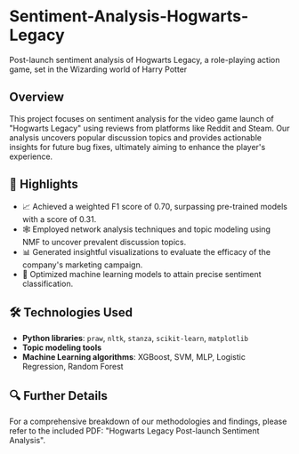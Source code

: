# Sentiment-Analysis-Hogwarts-Legacy
 Post-launch sentiment analysis of Hogwarts Legacy, a role-playing action game, set in the Wizarding world of Harry Potter

## Overview
This project focuses on sentiment analysis for the video game launch of "Hogwarts Legacy" using reviews from platforms like Reddit and Steam. Our analysis uncovers popular discussion topics and provides actionable insights for future bug fixes, ultimately aiming to enhance the player's experience.

## 🌟 Highlights
- 📈 Achieved a weighted F1 score of 0.70, surpassing pre-trained models with a score of 0.31.
- 🕸️ Employed network analysis techniques and topic modeling using NMF to uncover prevalent discussion topics.
- 📊 Generated insightful visualizations to evaluate the efficacy of the company's marketing campaign.
- 🤖 Optimized machine learning models to attain precise sentiment classification.

## 🛠️ Technologies Used
- **Python libraries**: `praw`, `nltk`, `stanza`, `scikit-learn`, `matplotlib`
- **Topic modeling tools**
- **Machine Learning algorithms**: XGBoost, SVM, MLP, Logistic Regression, Random Forest

## 🔍 Further Details
For a comprehensive breakdown of our methodologies and findings, please refer to the included PDF: "Hogwarts Legacy Post-launch Sentiment Analysis".


